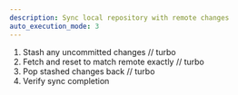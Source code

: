 ```yaml
---
description: Sync local repository with remote changes
auto_execution_mode: 3
---
```


1. Stash any uncommitted changes
// turbo
2. Fetch and reset to match remote exactly
// turbo
3. Pop stashed changes back
// turbo
4. Verify sync completion